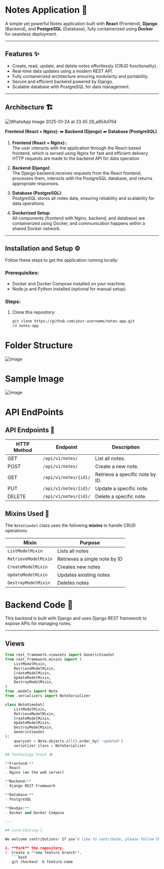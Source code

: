 # Notes Application 📒  

A simple yet powerful Notes application built with **React** (Frontend), **Django** (Backend), and **PostgreSQL** (Database), fully containerized using **Docker** for seamless deployment.

---

## Features ✨

- Create, read, update, and delete notes effortlessly (CRUD functionality).
- Real-time data updates using a modern REST API.
- Fully containerized architecture ensuring modularity and portability.
- Secure and efficient backend powered by Django.
- Scalable database with PostgreSQL for data management.

---




## Architecture 🏗️

![WhatsApp Image 2025-01-24 at 23 45 29_a854d764](https://github.com/user-attachments/assets/cccf8e01-cee2-441e-a910-a3de784d96cf)

**Frontend (React + Nginx):** ➡️ **Backend (Django)** ➡️ **Database (PostgreSQL)**  

1. **Frontend (React + Nginx):**:  
   The user interacts with the application through the React-based frontend, which is served using Nginx for fast and efficient delivery. HTTP requests are made to the backend API for data operation
2. **Backend (Django)**:  
   The Django backend receives requests from the React frontend, processes them, interacts with the PostgreSQL database, and returns appropriate responses.

3. **Database (PostgreSQL)**:  
   PostgreSQL stores all notes data, ensuring reliability and scalability for data operations.

4. **Dockerized Setup**:  
   All components (frontend with Nginx, backend, and database) are containerized using Docker, and communication happens within a shared Docker network.
---

## Installation and Setup ⚙️  

Follow these steps to get the application running locally:

### Prerequisites:
- Docker and Docker Compose installed on your machine.
- Node.js and Python installed (optional for manual setup).

### Steps:

1. Clone this repository:
   ```bash
   git clone https://github.com/your-username/notes-app.git
   cd notes-app
# Folder Structure
![image](https://github.com/user-attachments/assets/66c95c0e-83a9-40f1-a428-4be86d95217d)

# Sample Image
![image](https://github.com/user-attachments/assets/fcb96827-55b8-4437-b93c-f953bbfd5c84)


# API EndPoints

## API Endpoints 📡  

| HTTP Method | Endpoint              | Description                         |
|-------------|-----------------------|-------------------------------------|
| GET         | `/api/v1/notes/`      | List all notes.                     |
| POST        | `/api/v1/notes/`      | Create a new note.                  |
| GET         | `/api/v1/notes/{id}/` | Retrieve a specific note by ID.     |
| PUT         | `/api/v1/notes/{id}/` | Update a specific note.             |
| DELETE      | `/api/v1/notes/{id}/` | Delete a specific note.             |



## Mixins Used 🔗  

The `NoteViewSet` class uses the following **mixins** to handle CRUD operations:

| Mixin                | Purpose                        |
|----------------------|--------------------------------|
| `ListModelMixin`     | Lists all notes               |
| `RetrieveModelMixin` | Retrieves a single note by ID |
| `CreateModelMixin`   | Creates new notes             |
| `UpdateModelMixin`   | Updates existing notes        |
| `DestroyModelMixin`  | Deletes notes                 |


# Backend Code 📂  

This backend is built with Django and uses Django REST framework to expose APIs for managing notes.  

---

## Views  

```python
from rest_framework.viewsets import GenericViewSet
from rest_framework.mixins import (
    ListModelMixin,
    RetrieveModelMixin,
    CreateModelMixin,
    UpdateModelMixin,
    DestroyModelMixin,
)
from .models import Note
from .serializers import NoteSerializer

class NoteViewSet(
    ListModelMixin,
    RetrieveModelMixin,
    CreateModelMixin,
    UpdateModelMixin,
    DestroyModelMixin,
    GenericViewSet
):
    queryset = Note.objects.all().order_by('-updated')
    serializer_class = NoteSerializer

## Technology Stack 🛠️  

**Frontend:**  
- React  
- Nginx (as the web server)  

**Backend:**  
- Django REST Framework  

**Database:**  
- PostgreSQL  

**DevOps:**  
- Docker and Docker Compose  

---

## Contributing 🤝  

We welcome contributions! If you'd like to contribute, please follow these steps:  

1. **Fork** the repository.  
2. Create a **new feature branch**.  
   ```bash
   git checkout -b feature-name

